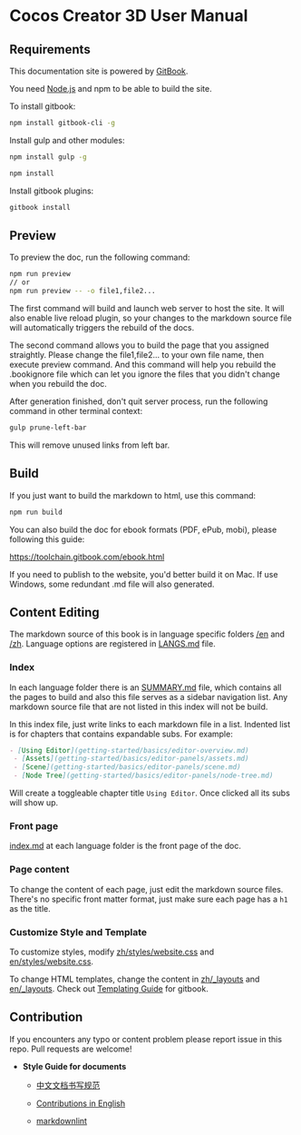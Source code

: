 # Cocos Creator 3D User Manual

## Requirements

This documentation site is powered by [GitBook](https://www.gitbook.com/).

You need [Node.js](https://nodejs.org/en/) and npm to be able to build the site.

To install gitbook:

```bash
npm install gitbook-cli -g
```

Install gulp and other modules:

```bash
npm install gulp -g

npm install
```

Install gitbook plugins:

```bash
gitbook install
```

## Preview

To preview the doc, run the following command:

```bash
npm run preview
// or
npm run preview -- -o file1,file2...
```

The first command will build and launch web server to host the site. It will also enable live reload plugin, so your changes to the markdown source file will automatically triggers the rebuild of the docs.

The second command allows you to build the page that you assigned straightly. Please change the file1,file2... to your own file name, then execute preview command. And this command will help you rebuild the .bookignore file which can let you ignore the files that you didn't change when you rebuild the doc.

After generation finished, don't quit server process, run the following command in other terminal context:

```bash
gulp prune-left-bar
```

This will remove unused links from left bar.

## Build

If you just want to build the markdown to html, use this command:

```bash
npm run build
```

You can also build the doc for ebook formats (PDF, ePub, mobi), please following this guide:

<https://toolchain.gitbook.com/ebook.html>

If you need to publish to the website, you'd better build it on Mac. If use Windows, some redundant .md file will also generated.

## Content Editing

The markdown source of this book is in language specific folders [/en](en) and [/zh](zh). Language options are registered in [LANGS.md](LANGS.md) file.

### Index

In each language folder there is an [SUMMARY.md](en/SUMMARY.md) file, which contains all the pages to build and also this file serves as a sidebar navigation list. Any markdown source file that are not listed in this index will not be build.

In this index file, just write links to each markdown file in a list. Indented list is for chapters that contains expandable subs. For example:

```md
- [Using Editor](getting-started/basics/editor-overview.md)
 - [Assets](getting-started/basics/editor-panels/assets.md)
 - [Scene](getting-started/basics/editor-panels/scene.md)
 - [Node Tree](getting-started/basics/editor-panels/node-tree.md)
```

Will create a toggleable chapter title `Using Editor`. Once clicked all its subs will show up.

### Front page

[index.md](en/index.md) at each language folder is the front page of the doc.

### Page content

To change the content of each page, just edit the markdown source files. There's no specific front matter format, just make sure each page has a `h1` as the title.

### Customize Style and Template

To customize styles, modify [zh/styles/website.css](zh/styles/website.css) and [en/styles/website.css](en/styles/website.css).

To change HTML templates, change the content in [zh/_layouts](zh/_layouts) and [en/_layouts](en/_layouts). Check out [Templating Guide](https://toolchain.gitbook.com/templating/) for gitbook.

## Contribution

If you encounters any typo or content problem please report issue in this repo. Pull requests are welcome!

- **Style Guide for documents**

  - [中文文档书写规范](https://github.com/cocos-creator/docs-3d/wiki/%E4%B8%AD%E6%96%87%E6%96%87%E6%A1%A3%E4%B9%A6%E5%86%99%E8%A7%84%E8%8C%83)

  - [Contributions in English](./CONTRIBUTING.md)

  - [markdownlint](https://marketplace.visualstudio.com/items?itemName=DavidAnson.vscode-markdownlint)

